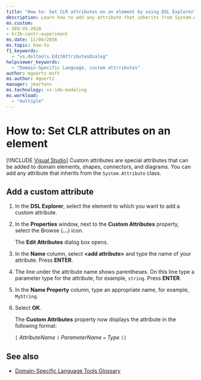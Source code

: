 ```yaml
---
title: "How to: Set CLR attributes on an element by using DSL Explorer"
description: Learn how to add any attribute that inherits from System.Attribute. Custom attributes can be added to domain elements, shapes, connectors, and diagrams.
ms.custom:
- SEO-VS-2020
- kr2b-contr-experiment
ms.date: 11/04/2016
ms.topic: how-to
f1_keywords:
  - "vs.dsltools.EditAttributesDialog"
helpviewer_keywords:
  - "Domain-Specific Language, custom attrributes"
author: mgoertz-msft
ms.author: mgoertz
manager: jmartens
ms.technology: vs-ide-modeling
ms.workload:
  - "multiple"
---
```


# How to: Set CLR attributes on an element

[!INCLUDE [Visual Studio](~/includes/applies-to-version/vs-windows-only.md)]
Custom attributes are special attributes that can be added to domain elements, shapes, connectors, and diagrams. You can add any attribute that inherits from the `System.Attribute` class.

## Add a custom attribute

1. In the **DSL Explorer**, select the element to which you want to add a custom attribute.

2. In the **Properties** window, next to the **Custom Attributes** property, select the Browse (**...**) icon.

   The **Edit Attributes** dialog box opens.

3. In the **Name** column, select **\<add attribute>** and type the name of your attribute. Press **ENTER**.

4. The line under the attribute name shows parentheses. On this line type a parameter type for the attribute, for example, `string`. Press **ENTER**.

5. In the **Name Property** column, type an appropriate name, for example, `MyString`.

6. Select **OK**.

   The **Custom Attributes** property now displays the attribute in the following format:

   `[` *AttributeName* `(` *ParameterName* `=` *Type* `)]`

## See also

- [Domain-Specific Language Tools Glossary](/previous-versions/bb126564(v=vs.100))
